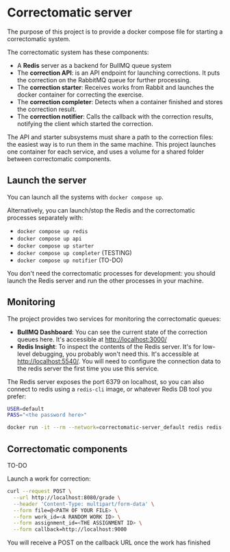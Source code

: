 # Correctomatic server

The purpose of this project is to provide a docker compose file for starting a correctomatic system.

The correctomatic system has these components:
- A **Redis** server as a backend for BullMQ queue system
- The **correction API**: is an API endpoint for launching corrections. It puts the correction on the RabbitMQ queue for further processing.
- The **correction starter**: Receives works from Rabbit and launches the docker container for correcting the exercise.
- The **correction completer**: Detects when a container finished and stores the correction result.
- The **correction notifier**: Calls the callback with the correction results, notifying the client which started the correction.

The API and starter subsystems must share a path to the correction files: the easiest way is to run them in the same machine. This project launches one container for each service, and uses a volume for a shared folder between correctomatic components.

## Launch the server

You can launch all the systems with `docker compose up`.

Alternatively, you can launch/stop the Redis and the correctomatic processes separately with:
- `docker compose up redis`
- `docker compose up api`
- `docker compose up starter`
- `docker compose up completer` (TESTING)
- `docker compose up notifier` (TO-DO)

You don't need the correctomatic processes for development: you should launch the Redis server and run the other processes in your machine.

## Monitoring

The project provides two services for monitoring the correctomatic queues:
- **BullMQ Dashboard**: You can see the current state of the correction queues here. It's accessible at [http://localhost:3000/](http://localhost:3000/)
- **Redis Insight**: To inspect the contents of the Redis server. It's for low-level debugging, you probably won't need this. It's accessible at [http://localhost:5540/](http://localhost:5540/). You will need to configure the connection data to the redis server the first time you use this service.

The Redis server exposes the port 6379 on localhost, so you can also connect to redis using a `redis-cli` image, or whatever Redis DB tool you prefer:
```sh
USER=default
PASS="<the password here>"

docker run -it --rm --network=correctomatic-server_default redis redis-cli -u redis://$USER:$PASS@redis -p 6379
```

## Correctomatic components

TO-DO

Launch a work for correction:

```bash
curl --request POST \
  --url http://localhost:8080/grade \
  --header 'Content-Type: multipart/form-data' \
  --form file=@<PATH OF YOUR FILE> \
  --form work_id=<A RANDOM WORK ID> \
  --form assignment_id=<THE ASSIGNMENT ID> \
  --form callback=http://localhost:9000
```
You will receive a POST on the callback URL once the work has finished







